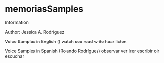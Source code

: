 # memoriasSamples

Information

Author: Jessica A. Rodríguez

Voice Samples in English ()
watch
see
read
write
hear
listen

Voice Samples in Spanish (Rolando Rodríguez)
observar
ver
leer
escribir
oir
escuchar

